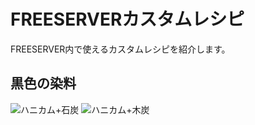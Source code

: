 # FREESERVERカスタムレシピ

FREESERVER内で使えるカスタムレシピを紹介します。

## 黒色の染料

![ハニカム+石炭](https://i.imgur.com/RyJxyo1.png)
![ハニカム+木炭](https://i.imgur.com/khmG0TH.png)
